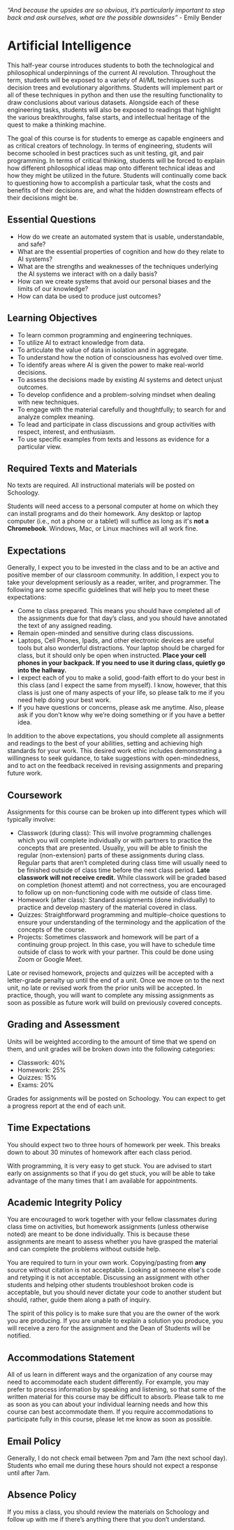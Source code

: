 *“And because the upsides are so obvious, it’s particularly important to step
back and ask ourselves, what are the possible downsides”* - Emily Bender

# Artificial Intelligence

This half-year course introduces students to both the technological and
philosophical underpinnings of the current AI revolution. Throughout the term,
students will be exposed to a variety of AI/ML techniques such as decision
trees and evolutionary algorithms. Students will implement part or all of these
techniques in python and then use the resulting functionality to draw
conclusions about various datasets. Alongside each of these engineering tasks,
students will also be exposed to readings that highlight the various
breakthroughs, false starts, and intellectual heritage of the quest to make a
thinking machine.

The goal of this course is for students to emerge as capable engineers and as
critical creators of technology. In terms of engineering, students will become
schooled in best practices such as unit testing, git, and pair programming. In
terms of critical thinking, students will be forced to explain how different
philosophical ideas map onto different technical ideas and how they might be
utilized in the future. Students will continually come back to questioning how
to accomplish a particular task, what the costs and benefits of their decisions
are, and what the hidden downstream effects of their decisions might be.

## Essential Questions

- How do we create an automated system that is usable, understandable, and safe?
- What are the essential properties of cognition and how do they relate to AI
  systems?
- What are the strengths and weaknesses of the techniques underlying the AI
  systems we interact with on a daily basis?
- How can we create systems that avoid our personal biases and the limits of
  our knowledge?
- How can data be used to produce just outcomes?

## Learning Objectives

- To learn common programming and engineering techniques.
- To utilize AI to extract knowledge from data.
- To articulate the value of data in isolation and in aggregate.
- To understand how the notion of consciousness has evolved over time.
- To identify areas where AI is given the power to make real-world decisions.
- To assess the decisions made by existing AI systems and detect unjust outcomes.
- To develop confidence and a problem-solving mindset when dealing with new
  techniques.
- To engage with the material carefully and thoughtfully; to search for and
  analyze complex meaning.
- To lead and participate in class discussions and group activities with
  respect, interest, and enthusiasm.
- To use specific examples from texts and lessons as evidence for a particular
  view.

## Required Texts and Materials

No texts are required. All instructional materials will be posted on Schoology.

Students will need access to a personal computer at home on which they can
install programs and do their homework. Any desktop or laptop computer (i.e.,
not a phone or a tablet) will suffice as long as it's **not a Chromebook**.
Windows, Mac, or Linux machines will all work fine.

## Expectations

Generally, I expect you to be invested in the class and to be an active and
positive member of our classroom community. In addition, I expect you to take
your development seriously as a reader, writer, and programmer. The following
are some specific guidelines that will help you to meet these expectations:

- Come to class prepared. This means you should have completed all of the
  assignments due for that day’s class, and you should have annotated the text
  of any assigned reading.
- Remain open-minded and sensitive during class discussions.
- Laptops, Cell Phones, Ipads, and other electronic devices are useful tools but
  also wonderful distractions. Your laptop should be charged for class, but
  it should only be open when instructed. **Place your cell phones in your
  backpack. If you need to use it during class, quietly go into the hallway.**
- I expect each of you to make a solid, good-faith effort to do your best in
  this class (and I expect the same from myself). I know, however, that this
  class is just one of many aspects of your life, so please talk to me if you
  need help doing your best work.
- If you have questions or concerns, please ask me anytime. Also, please ask
  if you don’t know why we’re doing something or if you have a better idea.

In addition to the above expectations, you should complete all assignments and
readings to the best of your abilities, setting and achieving high standards for
your work. This desired work ethic includes demonstrating a willingness to seek
guidance, to take suggestions with open-mindedness, and to act on the feedback
received in revising assignments and preparing future work.

## Coursework

Assignments for this course can be broken up into different types which will
typically involve:

- Classwork (during class): This will involve programming challenges which
  you will complete individually or with partners to practice the concepts
  that are presented. Usually, you will be able to finish the regular
  (non-extension) parts of these assignments during class. Regular parts that
  aren’t completed during class time will usually need to be finished outside of
  class time before the next class period. **Late classwork will not receive
  credit.** While classwork will be graded based on completion (honest attemt)
  and not correctness, you are encouraged to follow up on non-functioning code
  with me outside of class time.
- Homework (after class): Standard assignments (done individually) to practice
  and develop mastery of the material covered in class.
- Quizzes: Straightforward programming and multiple-choice questions to ensure
  your understanding of the terminology and the application of the concepts of
  the course.
- Projects: Sometimes classwork and homework will be part of a continuing
  group project. In this case, you will have to schedule time outside of class
  to work with your partner. This could be done using Zoom or Google Meet.

Late or revised homework, projects and quizzes will be accepted with a
letter-grade penalty up until the end of a unit. Once we move on to the next
unit, no late or revised work from the prior units will be accepted. In practice,
though, you will want to complete any missing assignments as soon as possible as
future work will build on previously covered concepts.

## Grading and Assessment

Units will be weighted according to the amount of time that we spend on them,
and unit grades will be broken down into the following categories:

- Classwork: 40%
- Homework: 25%
- Quizzes: 15%
- Exams: 20%

Grades for assignments will be posted on Schoology. You can expect to get a
progress report at the end of each unit.

## Time Expectations

You should expect two to three hours of homework per week. This breaks down to
about 30 minutes of homework after each class period.

With programming, it is very easy to get stuck. You are advised to start early
on assignments so that if you do get stuck, you will be able to take advantage
of the many times that I am available for appointments.

## Academic Integrity Policy

You are encouraged to work together with your fellow classmates during class
time on activities, but homework assignments (unless otherwise noted) are meant
to be done individually. This is because these assignments are meant to assess
whether you have grasped the material and can complete the problems without
outside help.

You are required to turn in your own work. Copying/pasting from **any** source
without citation is not acceptable. Looking at someone else's code and retyping
it is not acceptable. Discussing an assignment with other students and helping
other students troubleshoot broken code is acceptable, but you should never
dictate your code to another student but should, rather, guide them along a path
of inquiry.

The spirit of this policy is to make sure that you are the owner of the work
you are producing. If you are unable to explain a solution you produce, you
will receive a zero for the assignment and the Dean of Students will be
notified.

## Accommodations Statement

All of us learn in different ways and the organization of any course may need
to accommodate each student differently. For example, you may prefer to process
information by speaking and listening, so that some of the written material for
this course may be difficult to absorb. Please talk to me as soon as you can
about your individual learning needs and how this course can best accommodate
them. If you require accommodations to participate fully in this course, please
let me know as soon as possible.

## Email Policy

Generally, I do not check email between 7pm and 7am (the next school day).
Students who email me during these hours should not expect a response until
after 7am.

## Absence Policy

If you miss a class, you should review the materials on Schoology and follow up
with me if there’s anything there that you don’t understand.

